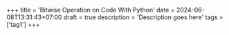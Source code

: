 +++
title = 'Bitwise Operation on Code With Python'
date = 2024-06-08T13:31:43+07:00
draft = true
description = 'Description goes here'
tags = ['tag1']
+++

